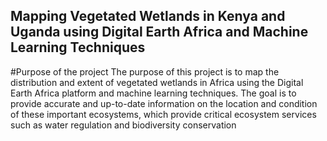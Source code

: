 
## Mapping Vegetated Wetlands in Kenya and Uganda using Digital Earth Africa and Machine Learning Techniques
#Purpose of the project
The purpose of this project is to map the distribution and extent of vegetated wetlands in Africa using the Digital Earth Africa platform and machine learning techniques. The goal is to provide accurate and up-to-date information on the location and condition of these important ecosystems, which provide critical ecosystem services such as water regulation and biodiversity conservation
